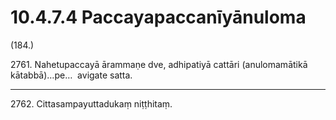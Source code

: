 # 10.4.7.4 Paccayapaccanīyānuloma

(184.)

2761\. Nahetupaccayā ārammaṇe dve, adhipatiyā cattāri (anulomamātikā kātabbā)…pe…  avigate satta.

---

2762\. Cittasampayuttadukaṃ niṭṭhitaṃ.
